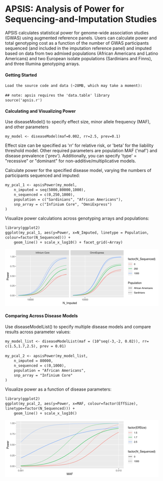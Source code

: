 # APSIS: Analysis of Power for Sequencing-and-Imputation Studies

APSIS calculates statistical power for genome-wide association studies (GWAS) using augmented reference panels.  Users can calculate power and total genotyping cost as a function of the number of GWAS participants sequenced (and included in the imputation reference panel) and imputed based on data from two admixed populations (African Americans and Latino Americans) and two European isolate populations (Sardinians and Finns), and three Illumina genotyping arrays.

#### Getting Started 
```
Load the source code and data (~28MB, which may take a moment):

## note: apsis requires the 'data.table' library
source('apsis.r')
```

#### Calculating and Visualizing Power

Use diseaseModel() to specify effect size, minor allele frequency (MAF), and other parameters

```
my_model <- diseaseModel(maf=0.002, rr=2.5, prev=0.1)
```

Effect size can be specified as 'rr' for relative risk, or 'beta' for the liability threshold model. Other required parameters are population MAF ('maf') and disease prevalence ('prev'). Additionally, you can specify 'type' = "recessive" or "dominant" for non-additive/multiplicative models. 

Calculate power for the specified disease model, varying the numbers of participants sequenced and imputed:

```
my_pcal_1 <- apsisPower(my_model, 
	n_imputed = seq(5000,80000,1000), 
	n_sequenced = c(0,250,1000),
	population = c("Sardinians", "African Americans"),
	snp_array = c("Infinium Core", "OmniExpress")
)
```

Visualize power calculations across genotyping arrays and populations:

```
library(ggplot2)
ggplot(my_pcal_1, aes(y=Power, x=N_Imputed, linetype = Population, colour=factor(N_Sequenced))) + 
	geom_line() + scale_x_log10() + facet_grid(~Array)
```

![alt text](https://github.com/corbinq/APSIS/blob/master/example_plots/plot1.png)


#### Comparing Across Disease Models

Use diseaseModelList() to specify multiple disease models and compare results across parameter values:

```
my_model_list <- diseaseModelList(maf = (10^seq(-3,-2, 0.02)), rr= c(1.5,1.7,2.5), prev = 0.01)

my_pcal_2 <- apsisPower(my_model_list, 
	n_imputed = 80000, 
	n_sequenced = c(0,1000),
	population = "African Americans",
	snp_array = "Infinium Core"
)
```

Visualize power as a function of disease parameters:

```
library(ggplot2)
ggplot(my_pcal_2, aes(y=Power, x=MAF, colour=factor(EffSize), linetype=factor(N_Sequenced))) + 
	geom_line() + scale_x_log10() 
```

![alt text](https://github.com/corbinq/APSIS/blob/master/example_plots/plot2.png)
